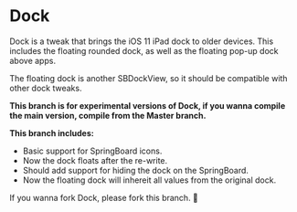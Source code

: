 # Dock
Dock is a tweak that brings the iOS 11 iPad dock to older devices. This includes the floating rounded dock, as well as the floating pop-up dock above apps.

The floating dock is another SBDockView, so it should be compatible with other dock tweaks.

**This branch is for experimental versions of Dock, if you wanna compile the main version, compile from the Master branch.**

**This branch includes:**
* Basic support for SpringBoard icons.
* Now the dock floats after the re-write.
* Should add support for hiding the dock on the SpringBoard.
* Now the floating dock will inhereit all values from the original dock.

If you wanna fork Dock, please fork this branch. 🌳
